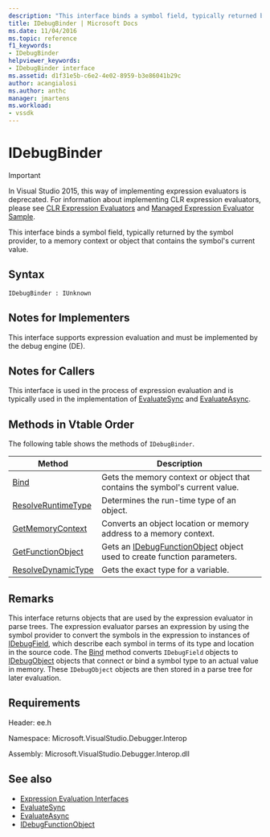 ```yaml
---
description: "This interface binds a symbol field, typically returned by the symbol provider, to a memory context or object that contains the symbol's current value."
title: IDebugBinder | Microsoft Docs
ms.date: 11/04/2016
ms.topic: reference
f1_keywords:
- IDebugBinder
helpviewer_keywords:
- IDebugBinder interface
ms.assetid: d1f31e5b-c6e2-4e02-8959-b3e86041b29c
author: acangialosi
ms.author: anthc
manager: jmartens
ms.workload:
- vssdk
---
```

# IDebugBinder
> [!IMPORTANT]
> In Visual Studio 2015, this way of implementing expression evaluators is deprecated. For information about implementing CLR expression evaluators, please see [CLR Expression Evaluators](https://github.com/Microsoft/ConcordExtensibilitySamples/wiki/CLR-Expression-Evaluators) and [Managed Expression Evaluator Sample](https://github.com/Microsoft/ConcordExtensibilitySamples/wiki/Managed-Expression-Evaluator-Sample).

 This interface binds a symbol field, typically returned by the symbol provider, to a memory context or object that contains the symbol's current value.

## Syntax

```
IDebugBinder : IUnknown
```

## Notes for Implementers
 This interface supports expression evaluation and must be implemented by the debug engine (DE).

## Notes for Callers
 This interface is used in the process of expression evaluation and is typically used in the implementation of [EvaluateSync](../../../extensibility/debugger/reference/idebugexpression2-evaluatesync.md) and [EvaluateAsync](../../../extensibility/debugger/reference/idebugexpression2-evaluateasync.md).

## Methods in Vtable Order
 The following table shows the methods of `IDebugBinder`.

|Method|Description|
|------------|-----------------|
|[Bind](../../../extensibility/debugger/reference/idebugbinder-bind.md)|Gets the memory context or object that contains the symbol's current value.|
|[ResolveRuntimeType](../../../extensibility/debugger/reference/idebugbinder-resolveruntimetype.md)|Determines the run-time type of an object.|
|[GetMemoryContext](../../../extensibility/debugger/reference/idebugbinder-getmemorycontext.md)|Converts an object location or memory address to a memory context.|
|[GetFunctionObject](../../../extensibility/debugger/reference/idebugbinder-getfunctionobject.md)|Gets an [IDebugFunctionObject](../../../extensibility/debugger/reference/idebugfunctionobject.md) object used to create function parameters.|
|[ResolveDynamicType](../../../extensibility/debugger/reference/idebugbinder-resolvedynamictype.md)|Gets the exact type for a variable.|

## Remarks
 This interface returns objects that are used by the expression evaluator in parse trees. The expression evaluator parses an expression by using the symbol provider to convert the symbols in the expression to instances of [IDebugField](../../../extensibility/debugger/reference/idebugfield.md), which describe each symbol in terms of its type and location in the source code. The [Bind](../../../extensibility/debugger/reference/idebugbinder-bind.md) method converts `IDebugField` objects to [IDebugObject](../../../extensibility/debugger/reference/idebugobject.md) objects that connect or bind a symbol type to an actual value in memory. These `IDebugObject` objects are then stored in a parse tree for later evaluation.

## Requirements
 Header: ee.h

 Namespace: Microsoft.VisualStudio.Debugger.Interop

 Assembly: Microsoft.VisualStudio.Debugger.Interop.dll

## See also
- [Expression Evaluation Interfaces](../../../extensibility/debugger/reference/expression-evaluation-interfaces.md)
- [EvaluateSync](../../../extensibility/debugger/reference/idebugexpression2-evaluatesync.md)
- [EvaluateAsync](../../../extensibility/debugger/reference/idebugexpression2-evaluateasync.md)
- [IDebugFunctionObject](../../../extensibility/debugger/reference/idebugfunctionobject.md)
